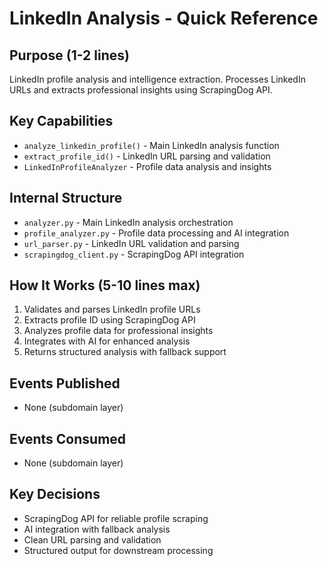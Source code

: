 # LinkedIn Analysis - Quick Reference

## Purpose (1-2 lines)
LinkedIn profile analysis and intelligence extraction.
Processes LinkedIn URLs and extracts professional insights using ScrapingDog API.

## Key Capabilities
- `analyze_linkedin_profile()` - Main LinkedIn analysis function
- `extract_profile_id()` - LinkedIn URL parsing and validation
- `LinkedInProfileAnalyzer` - Profile data analysis and insights

## Internal Structure
- `analyzer.py` - Main LinkedIn analysis orchestration
- `profile_analyzer.py` - Profile data processing and AI integration
- `url_parser.py` - LinkedIn URL validation and parsing
- `scrapingdog_client.py` - ScrapingDog API integration

## How It Works (5-10 lines max)
1. Validates and parses LinkedIn profile URLs
2. Extracts profile ID using ScrapingDog API
3. Analyzes profile data for professional insights
4. Integrates with AI for enhanced analysis
5. Returns structured analysis with fallback support

## Events Published
- None (subdomain layer)

## Events Consumed
- None (subdomain layer)

## Key Decisions
- ScrapingDog API for reliable profile scraping
- AI integration with fallback analysis
- Clean URL parsing and validation
- Structured output for downstream processing 